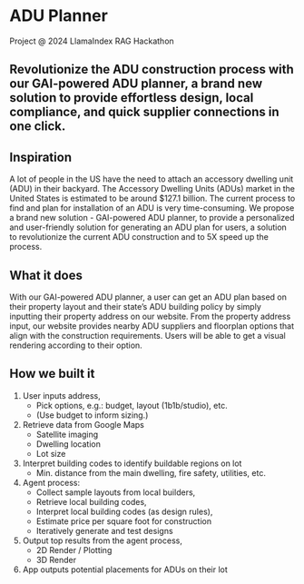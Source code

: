 # ADU Planner
Project @ 2024 LlamaIndex RAG Hackathon
## Revolutionize the ADU construction process with our GAI-powered ADU planner, a brand new solution to provide effortless design, local compliance, and quick supplier connections in one click.

## Inspiration
A lot of people in the US have the need to attach an accessory dwelling unit (ADU) in their backyard.  The Accessory Dwelling Units (ADUs) market in the United States is estimated to be around $127.1 billion. The current process to find and plan for installation of an ADU is very time-consuming. We propose a brand new solution - GAI-powered ADU planner, to provide a personalized and user-friendly solution for generating an ADU plan for users, a solution to revolutionize the current ADU construction and to 5X speed up the process.

## What it does
With our GAI-powered ADU planner, a user can get an ADU plan based on their property layout and their state’s ADU building policy by simply inputting their property address on our website. From the property address input, our website provides nearby ADU suppliers and floorplan options that align with the construction requirements. Users will be able to get a visual rendering according to their option.

## How we built it
1. User inputs address,
    - Pick options, e.g.: budget, layout (1b1b/studio), etc.
    - (Use budget to inform sizing.)
2. Retrieve data from Google Maps
    - Satellite imaging
    - Dwelling location
    - Lot size
3. Interpret building codes to identify buildable regions on lot
    - Min. distance from the main dwelling, fire safety, utilities, etc.
4. Agent process:
    - Collect sample layouts from local builders,
    - Retrieve local building codes,
    - Interpret local building codes (as design rules),
    - Estimate price per square foot for construction
    - Iteratively generate and test designs
5. Output top results from the agent process,
    - 2D Render / Plotting
    - 3D Render
7. App outputs potential placements for ADUs on their lot
